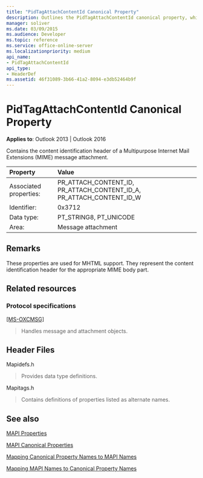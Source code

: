 ```yaml
---
title: "PidTagAttachContentId Canonical Property"
description: Outlines the PidTagAttachContentId canonical property, which contains the content identification header of a MIME message attachment. 
manager: soliver
ms.date: 03/09/2015
ms.audience: Developer
ms.topic: reference
ms.service: office-online-server
ms.localizationpriority: medium
api_name:
- PidTagAttachContentId
api_type:
- HeaderDef
ms.assetid: 46f31089-3b66-41a2-8094-e3db52464b9f
---
```


# PidTagAttachContentId Canonical Property

  
  
**Applies to**: Outlook 2013 | Outlook 2016 
  
Contains the content identification header of a Multipurpose Internet Mail Extensions (MIME) message attachment. 
  
|Property|Value|
|:-----|:-----|
|Associated properties:  <br/> |PR_ATTACH_CONTENT_ID, PR_ATTACH_CONTENT_ID_A, PR_ATTACH_CONTENT_ID_W  <br/> |
|Identifier:  <br/> |0x3712  <br/> |
|Data type:  <br/> |PT_STRING8, PT_UNICODE  <br/> |
|Area:  <br/> |Message attachment  <br/> |
   
## Remarks

These properties are used for MHTML support. They represent the content identification header for the appropriate MIME body part. 
  
## Related resources

### Protocol specifications

[[MS-OXCMSG]](https://msdn.microsoft.com/library/7fd7ec40-deec-4c06-9493-1bc06b349682%28Office.15%29.aspx)
  
> Handles message and attachment objects.
    
## Header Files

Mapidefs.h
  
> Provides data type definitions.
    
Mapitags.h
  
> Contains definitions of properties listed as alternate names.
    
## See also



[MAPI Properties](mapi-properties.md)
  
[MAPI Canonical Properties](mapi-canonical-properties.md)
  
[Mapping Canonical Property Names to MAPI Names](mapping-canonical-property-names-to-mapi-names.md)
  
[Mapping MAPI Names to Canonical Property Names](mapping-mapi-names-to-canonical-property-names.md)

